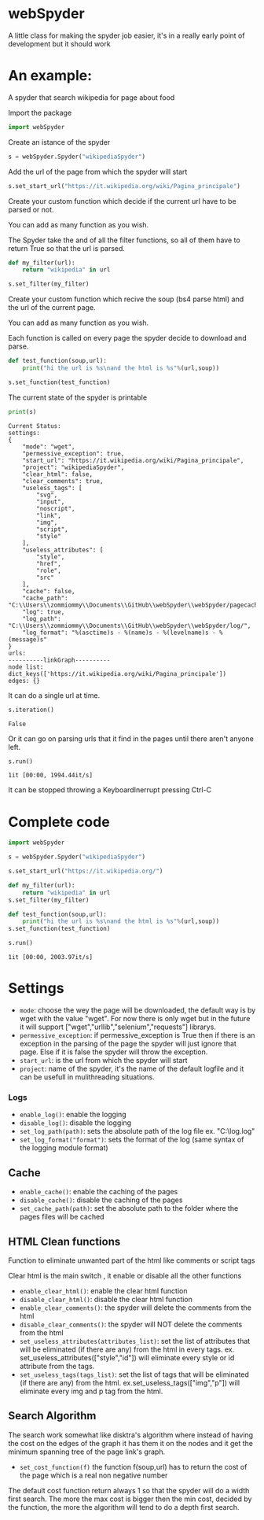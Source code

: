 
# webSpyder
A little class for making the spyder job easier, it's in a really early point of development but it should work

# An example:
A spyder that search wikipedia for page about food

Import the package


```python
import webSpyder
```

Create an istance of the spyder


```python
s = webSpyder.Spyder("wikipediaSpyder")
```

Add the url of the page from which the spyder will start


```python
s.set_start_url("https://it.wikipedia.org/wiki/Pagina_principale")
```

Create your custom function which decide if the current url have to be parsed or not.

You can add as many function as you wish.

The Spyder take the and of all the filter functions, so all of them have to return True so that the url is parsed.


```python
def my_filter(url):
    return "wikipedia" in url
```


```python
s.set_filter(my_filter)
```

Create your custom function which recive the soup (bs4 parse html) and the url of the current page.

You can add as many function as you wish.

Each function is called on every page the spyder decide to download and parse.


```python
def test_function(soup,url):
    print("hi the url is %s\nand the html is %s"%(url,soup))
```


```python
s.set_function(test_function)
```

The current state of the spyder is printable


```python
print(s)
```

    Current Status:
    settings:
    {
        "mode": "wget",
        "permessive_exception": true,
        "start_url": "https://it.wikipedia.org/wiki/Pagina_principale",
        "project": "wikipediaSpyder",
        "clear_html": false,
        "clear_comments": true,
        "useless_tags": [
            "svg",
            "input",
            "noscript",
            "link",
            "img",
            "script",
            "style"
        ],
        "useless_attributes": [
            "style",
            "href",
            "role",
            "src"
        ],
        "cache": false,
        "cache_path": "C:\\Users\\zommiommy\\Documents\\GitHub\\webSpyder\\webSpyder/pagecaches/",
        "log": true,
        "log_path": "C:\\Users\\zommiommy\\Documents\\GitHub\\webSpyder\\webSpyder/log/",
        "log_format": "%(asctime)s - %(name)s - %(levelname)s - %(message)s"
    }
    urls:
    ----------linkGraph----------
    node list: dict_keys(['https://it.wikipedia.org/wiki/Pagina_principale'])
    edges: {}
    
    

It can do a single url at time.


```python
s.iteration()
```




    False



Or it can go on parsing urls that it find in the pages until there aren't anyone left.


```python
s.run()
```

    1it [00:00, 1994.44it/s]
    

It can be stopped throwing a KeyboardInerrupt pressing Ctrl-C

# Complete code


```python
import webSpyder

s = webSpyder.Spyder("wikipediaSpyder")

s.set_start_url("https://it.wikipedia.org/")

def my_filter(url):
    return "wikipedia" in url
s.set_filter(my_filter)

def test_function(soup,url):
    print("hi the url is %s\nand the html is %s"%(url,soup))
s.set_function(test_function)

s.run()
```

    1it [00:00, 2003.97it/s]
    

# Settings

* `mode`: choose the wey the page will be downloaded, the default way is by wget with the value "wget". For now there is only wget but in the future it will support ["wget","urllib","selenium","requests"] librarys.
* `permessive_exception`: if permessive_exception is True then if there is an exception in the parsing of the page the spyder will just ignore that page. Else if it is false the spyder will throw the exception.
* `start_url`: is the url from which the spyder will start
* `project`: name of the spyder, it's the name of the default logfile and it can be usefull in mulithreading situations.

### Logs

*  `enable_log()`: enable the logging
*  `disable_log()`: disable the logging
*  `set_log_path(path)`: sets the absolute path of the log file ex. "C:\log.log"
*  `set_log_format("format")`: sets the format of the log (same syntax of the logging module format)

## Cache

*  `enable_cache()`: enable the caching of the pages
*  `disable_cache()`: disable the caching of the pages
*  `set_cache_path(path)`: set the absolute path to the folder where the pages files will be cached

## HTML Clean functions

Function to eliminate unwanted part of the html like comments or script tags

Clear html is the main switch , it enable or disable all the other functions
*  `enable_clear_html()`: enable the clear html function
*  `disable_clear_html()`: disable the clear html function
*  `enable_clear_comments()`: the spyder will delete the comments from the html
*  `disable_clear_comments()`:  the spyder will NOT delete the comments from the html
*  `set_useless_attributes(attributes_list)`:  set the list of attributes that will be eliminated (if there are any) from the html in every tags. ex. set_useless_attributes(["style","id"]) will eliminate every style or id attribute from the tags.
*  `set_useless_tags(tags_list)`: set the list of tags that will be eliminated (if there are any) from the html. ex.set_useless_tags(["img","p"]) will eliminate every img and p tag from the html.

## Search Algorithm

The search work somewhat like disktra's algorithm where instead of having the cost on the edges of the graph it has them it on the nodes and it get the minimum spanning tree of the page link's graph.

* `set_cost_function(f)` the function f(soup,url) has to return the cost of the page which is a real non negative number

The default cost function return always 1 so that the spyder will do a width first search.
The more the max cost is bigger then the min cost, decided by the function, the more the algorithm will tend to do a depth first search.
